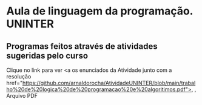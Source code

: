 # Aula de linguagem da programação. UNINTER
<h2> Programas feitos através de atividades sugeridas pelo curso  </h2>

Clique no link para ver
<a  os enunciados da Atividade junto com a resolução href="https://github.com/arnaldorocha/AtividadeUNINTER/blob/main/trabalho%20de%20logica%20de%20programacao%20e%20algoritimos.pdf">, , Arquivo PDF </a>

